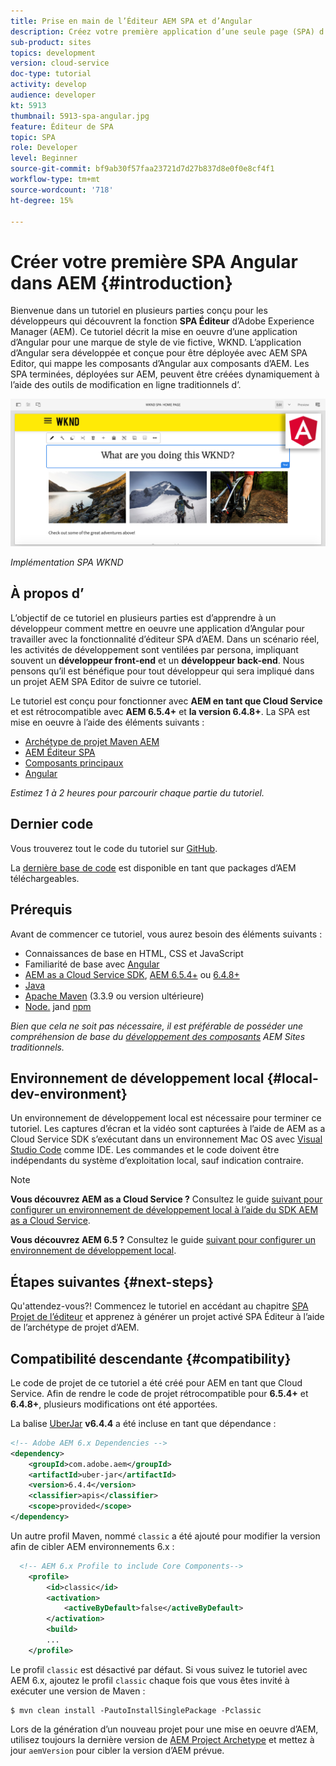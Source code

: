 ```yaml
---
title: Prise en main de l’Éditeur AEM SPA et d’Angular
description: Créez votre première application d’une seule page (SPA) d’Angular modifiable dans Adobe Experience Manager, AEM avec la version WKND. Découvrez comment créer un SPA à l’aide de la structure JS d’Angular avec AEM Éditeur. Ce tutoriel en plusieurs parties décrit la mise en oeuvre d’une application d’Angular pour une marque de style de vie fictive, WKND. Le tutoriel couvre la création de bout en bout de la SPA et l’intégration à AEM.
sub-product: sites
topics: development
version: cloud-service
doc-type: tutorial
activity: develop
audience: developer
kt: 5913
thumbnail: 5913-spa-angular.jpg
feature: Éditeur de SPA
topic: SPA
role: Developer
level: Beginner
source-git-commit: bf9ab30f57faa23721d7d27b837d8e0f0e8cf4f1
workflow-type: tm+mt
source-wordcount: '718'
ht-degree: 15%

---
```



# Créer votre première SPA Angular dans AEM {#introduction}

Bienvenue dans un tutoriel en plusieurs parties conçu pour les développeurs qui découvrent la fonction **SPA Éditeur** d’Adobe Experience Manager (AEM). Ce tutoriel décrit la mise en oeuvre d’une application d’Angular pour une marque de style de vie fictive, WKND. L’application d’Angular sera développée et conçue pour être déployée avec AEM SPA Editor, qui mappe les composants d’Angular aux composants d’AEM. Les SPA terminées, déployées sur AEM, peuvent être créées dynamiquement à l’aide des outils de modification en ligne traditionnels d’.

![SPA finale implémentée](assets/wknd-spa-implementation.png)

*Implémentation SPA WKND*

## À propos d’

L’objectif de ce tutoriel en plusieurs parties est d’apprendre à un développeur comment mettre en oeuvre une application d’Angular pour travailler avec la fonctionnalité d’éditeur SPA d’AEM. Dans un scénario réel, les activités de développement sont ventilées par persona, impliquant souvent un **développeur front-end** et un **développeur back-end**. Nous pensons qu’il est bénéfique pour tout développeur qui sera impliqué dans un projet AEM SPA Editor de suivre ce tutoriel.

Le tutoriel est conçu pour fonctionner avec **AEM en tant que Cloud Service** et est rétrocompatible avec **AEM 6.5.4+** et **la version 6.4.8+**. La SPA est mise en oeuvre à l’aide des éléments suivants :

* [Archétype de projet Maven AEM](https://docs.adobe.com/content/help/fr-FR/experience-manager-core-components/using/developing/archetype/overview.html)
* [AEM Éditeur SPA](https://docs.adobe.com/content/help/en/experience-manager-65/developing/headless/spas/spa-walkthrough.html#content-editing-experience-with-spa)
* [Composants principaux](https://docs.adobe.com/content/help/fr-FR/experience-manager-core-components/using/introduction.html)
* [Angular](https://angular.io/)

*Estimez 1 à 2 heures pour parcourir chaque partie du tutoriel.*

## Dernier code

Vous trouverez tout le code du tutoriel sur [GitHub](https://github.com/adobe/aem-guides-wknd-spa).

La [dernière base de code](https://github.com/adobe/aem-guides-wknd-spa/releases) est disponible en tant que packages d’AEM téléchargeables.

## Prérequis

Avant de commencer ce tutoriel, vous aurez besoin des éléments suivants :

* Connaissances de base en HTML, CSS et JavaScript
* Familiarité de base avec [Angular](https://angular.io/)
* [AEM as a Cloud Service SDK](https://docs.adobe.com/content/help/en/experience-manager-learn/cloud-service/local-development-environment-set-up/aem-runtime.html#download-the-aem-as-a-cloud-service-sdk),  [AEM 6.5.4+](https://helpx.adobe.com/experience-manager/aem-releases-updates.html#65)  ou  [6.4.8+](https://helpx.adobe.com/experience-manager/aem-releases-updates.html#64)
* [Java](https://downloads.experiencecloud.adobe.com/content/software-distribution/en/general.html)
* [Apache Maven](https://maven.apache.org/) (3.3.9 ou version ultérieure)
* [Node.](https://nodejs.org/en/) jand  [npm](https://www.npmjs.com/)

*Bien que cela ne soit pas nécessaire, il est préférable de posséder une compréhension de base du  [développement des composants](https://docs.adobe.com/content/help/fr-FR/experience-manager-learn/getting-started-wknd-tutorial-develop/overview.html) AEM Sites traditionnels.*

## Environnement de développement local {#local-dev-environment}

Un environnement de développement local est nécessaire pour terminer ce tutoriel. Les captures d’écran et la vidéo sont capturées à l’aide de AEM as a Cloud Service SDK s’exécutant dans un environnement Mac OS avec [Visual Studio Code](https://code.visualstudio.com/) comme IDE. Les commandes et le code doivent être indépendants du système d’exploitation local, sauf indication contraire.

>[!NOTE]
>
> **Vous découvrez AEM as a Cloud Service ?** Consultez le guide  [suivant pour configurer un environnement de développement local à l’aide du SDK AEM as a Cloud Service](https://docs.adobe.com/content/help/en/experience-manager-learn/cloud-service/local-development-environment-set-up/overview.html).
>
> **Vous découvrez AEM 6.5 ?** Consultez le guide  [suivant pour configurer un environnement de développement local](https://docs.adobe.com/content/help/fr-FR/experience-manager-learn/foundation/development/set-up-a-local-aem-development-environment.html).

## Étapes suivantes {#next-steps}

Qu&#39;attendez-vous?! Commencez le tutoriel en accédant au chapitre [SPA Projet de l’éditeur](create-project.md) et apprenez à générer un projet activé SPA Éditeur à l’aide de l’archétype de projet d’AEM.

## Compatibilité descendante {#compatibility}

Le code de projet de ce tutoriel a été créé pour AEM en tant que Cloud Service. Afin de rendre le code de projet rétrocompatible pour **6.5.4+** et **6.4.8+**, plusieurs modifications ont été apportées.

La balise [UberJar](https://docs.adobe.com/content/help/en/experience-manager-65/developing/devtools/ht-projects-maven.html#what-is-the-uberjar) **v6.4.4** a été incluse en tant que dépendance :

```xml
<!-- Adobe AEM 6.x Dependencies -->
<dependency>
    <groupId>com.adobe.aem</groupId>
    <artifactId>uber-jar</artifactId>
    <version>6.4.4</version>
    <classifier>apis</classifier>
    <scope>provided</scope>
</dependency>
```

Un autre profil Maven, nommé `classic` a été ajouté pour modifier la version afin de cibler AEM environnements 6.x :

```xml
  <!-- AEM 6.x Profile to include Core Components-->
    <profile>
        <id>classic</id>
        <activation>
            <activeByDefault>false</activeByDefault>
        </activation>
        <build>
        ...
    </profile>
```

Le profil `classic` est désactivé par défaut. Si vous suivez le tutoriel avec AEM 6.x, ajoutez le profil `classic` chaque fois que vous êtes invité à exécuter une version de Maven :

```shell
$ mvn clean install -PautoInstallSinglePackage -Pclassic
```

Lors de la génération d’un nouveau projet pour une mise en oeuvre d’AEM, utilisez toujours la dernière version de [AEM Project Archetype](https://github.com/adobe/aem-project-archetype) et mettez à jour `aemVersion` pour cibler la version d’AEM prévue.
